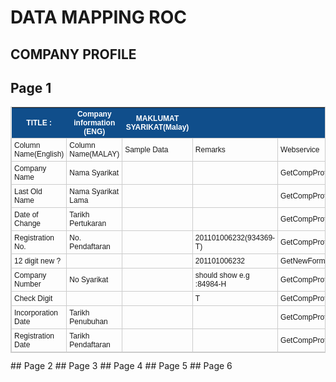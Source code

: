 # DATA MAPPING ROC


## COMPANY PROFILE

## Page 1

<style type="text/css">
	table.tableizer-table {
		font-size: 12px;
		border: 1px solid #CCC; 
		font-family: Arial, Helvetica, sans-serif;
	} 
	.tableizer-table td {
		padding: 4px;
		margin: 3px;
		border: 1px solid #CCC;
	}
	.tableizer-table th {
		background-color: #104E8B; 
		color: #FFF;
		font-weight: bold;
	}
</style>
<table class="tableizer-table">
<thead><tr class="tableizer-firstrow"><th>TITLE :</th><th>Company information  (ENG)</th><th>MAKLUMAT SYARIKAT(Malay)</th><th>&nbsp;</th><th>&nbsp;</th><th>&nbsp;</th><th>&nbsp;</th><th>&nbsp;</th><th>&nbsp;</th><th>&nbsp;</th></tr></thead><tbody>
 <tr><td>Column Name(English)</td><td>Column Name(MALAY)</td><td>Sample Data</td><td>Remarks</td><td>Webservice</td><td>json Node / Parameter</td><td>Object Name</td><td>Sdn Bhd</td><td>CLBG</td><td>Foreign</td></tr>
 <tr><td>Company Name</td><td>Nama Syarikat</td><td>&nbsp;</td><td>&nbsp;</td><td>GetCompProfile</td><td>companyName</td><td>rocCompanyInfo</td><td>Yes</td><td>Yes</td><td>Yes</td></tr>
 <tr><td>Last Old Name</td><td>Nama Syarikat Lama</td><td>&nbsp;</td><td>&nbsp;</td><td>GetCompProfile</td><td>companyOldName</td><td>rocCompanyInfo</td><td>Yes</td><td>Yes</td><td>Yes</td></tr>
 <tr><td>Date of Change</td><td>Tarikh Pertukaran</td><td>&nbsp;</td><td>&nbsp;</td><td>GetCompProfile</td><td>dateOfChange</td><td>rocCompanyInfo</td><td>Yes</td><td>Yes</td><td>Yes</td></tr>
 <tr><td>Registration No.</td><td>No. Pendaftaran</td><td>&nbsp;</td><td>201101006232(934369-T)</td><td>GetCompProfile</td><td>&nbsp;</td><td>&nbsp;</td><td>Yes</td><td>Yes</td><td>Yes</td></tr>
 <tr><td>12 digit new ?</td><td>&nbsp;</td><td>&nbsp;</td><td>201101006232</td><td>GetNewFormatEntityNo</td><td>NewFormatNo</td><td>&nbsp;</td><td>Yes</td><td>Yes</td><td>Yes</td></tr>
 <tr><td>Company Number</td><td>No Syarikat</td><td>&nbsp;</td><td>should show e.g :84984-H</td><td>GetCompProfile</td><td>companyNo-checkDigit</td><td>rocCompanyInfo</td><td>Yes</td><td>Yes</td><td>Yes</td></tr>
 <tr><td>Check Digit</td><td>&nbsp;</td><td>&nbsp;</td><td>T</td><td>GetCompProfile</td><td>&nbsp;</td><td>&nbsp;</td><td>Yes</td><td>Yes</td><td>Yes</td></tr>
 <tr><td>Incorporation Date</td><td>Tarikh Penubuhan</td><td>&nbsp;</td><td>&nbsp;</td><td>GetCompProfile</td><td>incorpDate</td><td>rocCompanyInfo</td><td>Yes</td><td>Yes</td><td>Yes</td></tr>
 <tr><td>Registration Date</td><td>Tarikh Pendaftaran</td><td>&nbsp;</td><td>&nbsp;</td><td>GetCompProfile</td><td>registrationDate</td><td>rocCompanyInfo</td><td>No</td><td>No</td><td>Yes</td></tr>

</tbody></table>
## Page 2
## Page 3
## Page 4
## Page 5
## Page 6


<!-- <iframe width="880" height="664" frameborder="0" scrolling="no" src="https://ssmmy.sharepoint.com/sites/UnitPembekalanData/_layouts/15/Doc.aspx?sourcedoc={0d607c4b-c44c-403b-a205-32b6a21ad5b5}&action=embedview&wdAllowInteractivity=False&wdHideGridlines=True&wdHideHeaders=True&wdDownloadButton=True&wdInConfigurator=True"></iframe> -->